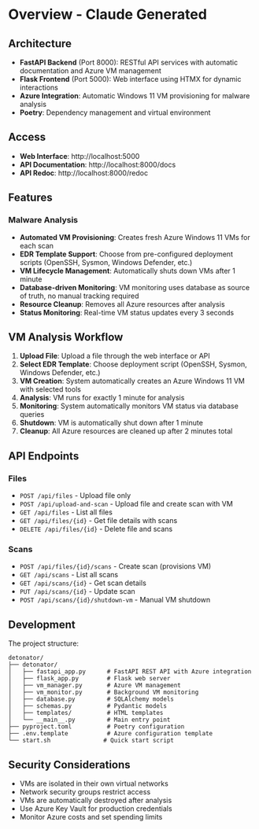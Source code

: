 # Overview - Claude Generated

## Architecture

- **FastAPI Backend** (Port 8000): RESTful API services with automatic documentation and Azure VM management
- **Flask Frontend** (Port 5000): Web interface using HTMX for dynamic interactions
- **Azure Integration**: Automatic Windows 11 VM provisioning for malware analysis
- **Poetry**: Dependency management and virtual environment



## Access

- **Web Interface**: http://localhost:5000
- **API Documentation**: http://localhost:8000/docs
- **API Redoc**: http://localhost:8000/redoc


## Features

### Malware Analysis
- **Automated VM Provisioning**: Creates fresh Azure Windows 11 VMs for each scan
- **EDR Template Support**: Choose from pre-configured deployment scripts (OpenSSH, Sysmon, Windows Defender, etc.)
- **VM Lifecycle Management**: Automatically shuts down VMs after 1 minute
- **Database-driven Monitoring**: VM monitoring uses database as source of truth, no manual tracking required
- **Resource Cleanup**: Removes all Azure resources after analysis
- **Status Monitoring**: Real-time VM status updates every 3 seconds



## VM Analysis Workflow

1. **Upload File**: Upload a file through the web interface or API
2. **Select EDR Template**: Choose deployment script (OpenSSH, Sysmon, Windows Defender, etc.)
3. **VM Creation**: System automatically creates an Azure Windows 11 VM with selected tools
4. **Analysis**: VM runs for exactly 1 minute for analysis
5. **Monitoring**: System automatically monitors VM status via database queries
6. **Shutdown**: VM is automatically shut down after 1 minute
7. **Cleanup**: All Azure resources are cleaned up after 2 minutes total

## API Endpoints

### Files
- `POST /api/files` - Upload file only
- `POST /api/upload-and-scan` - Upload file and create scan with VM
- `GET /api/files` - List all files
- `GET /api/files/{id}` - Get file details with scans
- `DELETE /api/files/{id}` - Delete file and scans

### Scans
- `POST /api/files/{id}/scans` - Create scan (provisions VM)
- `GET /api/scans` - List all scans
- `GET /api/scans/{id}` - Get scan details
- `PUT /api/scans/{id}` - Update scan
- `POST /api/scans/{id}/shutdown-vm` - Manual VM shutdown

## Development

The project structure:
```
detonator/
├── detonator/
│   ├── fastapi_app.py      # FastAPI REST API with Azure integration
│   ├── flask_app.py        # Flask web server
│   ├── vm_manager.py       # Azure VM management
│   ├── vm_monitor.py       # Background VM monitoring
│   ├── database.py         # SQLAlchemy models
│   ├── schemas.py          # Pydantic models
│   ├── templates/          # HTML templates
│   └── __main__.py         # Main entry point
├── pyproject.toml          # Poetry configuration
├── .env.template           # Azure configuration template
└── start.sh               # Quick start script
```

## Security Considerations

- VMs are isolated in their own virtual networks
- Network security groups restrict access
- VMs are automatically destroyed after analysis
- Use Azure Key Vault for production credentials
- Monitor Azure costs and set spending limits